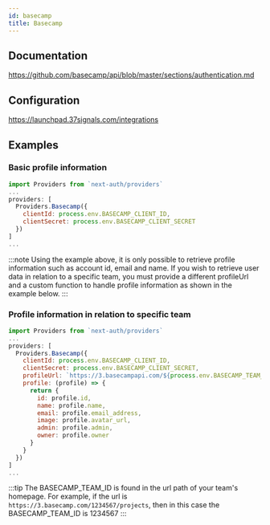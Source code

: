 ```yaml
---
id: basecamp
title: Basecamp
---
```


## Documentation

https://github.com/basecamp/api/blob/master/sections/authentication.md

## Configuration

https://launchpad.37signals.com/integrations

## Examples

### Basic profile information
```js
import Providers from `next-auth/providers`
...
providers: [
  Providers.Basecamp({
    clientId: process.env.BASECAMP_CLIENT_ID,
    clientSecret: process.env.BASECAMP_CLIENT_SECRET
  })
]
...
```

:::note
Using the example above, it is only possible to retrieve profile information such as account id, email and name. If you wish to retrieve user data in relation to a specific team, you must provide a different profileUrl and a custom function to handle profile information as shown in the example below. 
:::

### Profile information in relation to specific team

```js
import Providers from `next-auth/providers`
...
providers: [
  Providers.Basecamp({
    clientId: process.env.BASECAMP_CLIENT_ID,
    clientSecret: process.env.BASECAMP_CLIENT_SECRET,
    profileUrl: `https://3.basecampapi.com/${process.env.BASECAMP_TEAM_ID}/my/profile.json`,
    profile: (profile) => {
      return {
        id: profile.id,
        name: profile.name,
        email: profile.email_address,
        image: profile.avatar_url,
        admin: profile.admin,
        owner: profile.owner
      }
    }
  })
]
...
```

:::tip
The BASECAMP_TEAM_ID is found in the url path of your team's homepage. For example, if the url is `https://3.basecamp.com/1234567/projects`, then in this case the BASECAMP_TEAM_ID is 1234567
:::